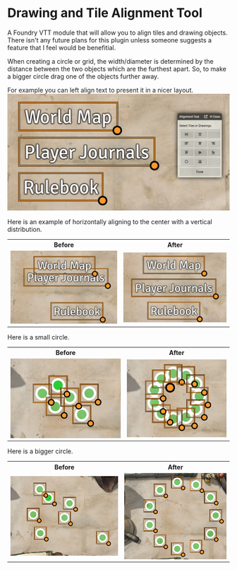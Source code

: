 # Drawing and Tile Alignment Tool

A Foundry VTT module that will allow you to align tiles and drawing objects.  There isn't any future plans for this plugin unless someone suggests a feature that I feel would be benefitial.

When creating a circle or grid, the width/diameter is determined by the distance between the two objects which are the furthest apart.  So, to make a bigger circle drag one of the objects further away.  

For example you can left align text to present it in a nicer layout.
![Left Alignment of Text](images/left-align.png)

Here is an example of horizontally aligning to the center with a vertical distribution.

<table>
  <tr><th>Before</th><th>After</th></tr>
  <tr>
    <td>
      <img src="images/center-align-before.png">  
    </td>
    <td>
      <img src="images/center-align-after.png">
    </td>
  </tr>
</table>

Here is a small circle.

<table>
  <tr><th>Before</th><th>After</th></tr>
  <tr>
    <td>
      <img src="images/circle-small-before.png">  
    </td>
    <td>
      <img src="images/circle-small-after.png">
    </td>
  </tr>
</table>
Here is a bigger circle.

<table>
  <tr><th>Before</th><th>After</th></tr>
  <tr>
    <td>
      <img src="images/circle-big-before.png">  
    </td>
    <td>
      <img src="images/circle-big-after.png">
    </td>
  </tr>
</table>
